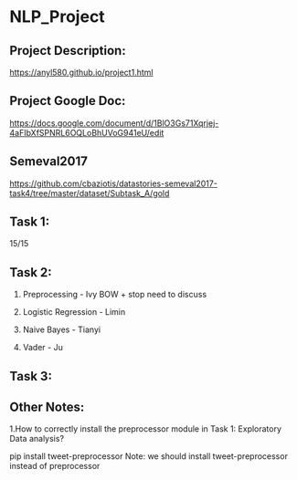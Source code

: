 # NLP_Project

## Project Description:
https://anyl580.github.io/project1.html

## Project Google Doc:

https://docs.google.com/document/d/1BlO3Gs71Xqrjej-4aFIbXfSPNRL6OQLoBhUVoG941eU/edit

## Semeval2017
https://github.com/cbaziotis/datastories-semeval2017-task4/tree/master/dataset/Subtask_A/gold

## Task 1:
15/15

## Task 2:
1. Preprocessing - Ivy 
BOW + stop need to discuss

2. Logistic Regression - Limin
3. Naive Bayes - Tianyi
4. Vader - Ju

## Task 3:

## Other Notes: 
1.How to correctly install the preprocessor module in Task 1: Exploratory Data analysis?

pip install tweet-preprocessor Note: we should install tweet-preprocessor instead of preprocessor
